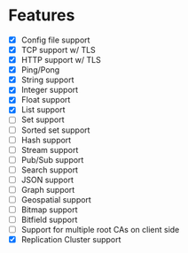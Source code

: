 # Features

- [x] Config file support
- [x] TCP support w/ TLS
- [x] HTTP support w/ TLS
- [x] Ping/Pong
- [x] String support
- [x] Integer support
- [x] Float support
- [x] List support
- [ ] Set support
- [ ] Sorted set support
- [ ] Hash support
- [ ] Stream support
- [ ] Pub/Sub support
- [ ] Search support
- [ ] JSON support
- [ ] Graph support
- [ ] Geospatial support
- [ ] Bitmap support
- [ ] Bitfield support
- [ ] Support for multiple root CAs on client side
- [x] Replication Cluster support